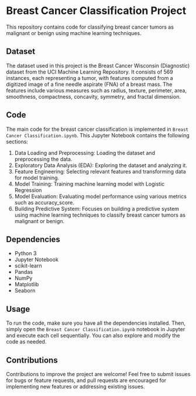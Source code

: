 # Breast Cancer Classification Project

This repository contains code for classifying breast cancer tumors as malignant or benign using machine learning techniques.

## Dataset

The dataset used in this project is the Breast Cancer Wisconsin (Diagnostic) dataset from the UCI Machine Learning Repository. It consists of 569 instances, each representing a tumor, with features computed from a digitized image of a fine needle aspirate (FNA) of a breast mass. The features include various measures such as radius, texture, perimeter, area, smoothness, compactness, concavity, symmetry, and fractal dimension.

## Code

The main code for the breast cancer classification is implemented in `Breast Cancer Classification.ipynb`. 
This Jupyter Notebook contains the following sections:

1. Data Loading and Preprocessing: Loading the dataset and preprocessing the data.
2. Exploratory Data Analysis (EDA): Exploring the dataset and analyzing it.
3. Feature Engineering: Selecting relevant features and transforming data for model training.
4. Model Training: Training machine learning model with Logistic Regression
5. Model Evaluation: Evaluating model performance using various metrics such as accuracy_score.
6. Building Predictive System: Focuses on building a predictive system using machine learning techniques to classify breast cancer tumors as malignant or benign.

## Dependencies

- Python 3
- Jupyter Notebook
- scikit-learn
- Pandas
- NumPy
- Matplotlib
- Seaborn

## Usage

To run the code, make sure you have all the dependencies installed. Then, simply open the `Breast Cancer Classification.ipynb` notebook in Jupyter and execute each cell sequentially. You can also explore and modify the code as needed.

## Contributions

Contributions to improve the project are welcome! Feel free to submit issues for bugs or feature requests, and pull requests are encouraged for implementing new features or addressing existing issues.


